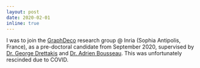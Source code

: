 ```yaml
---
layout: post
date: 2020-02-01
inline: true
---
```


I was to join the <a target="_blank" href="https://team.inria.fr/graphdeco/">GraphDeco</a> research group @ Inria (Sophia Antipolis, France), as a pre-doctoral candidate from September 2020, supervised by <a target="_blank" href="http://www-sop.inria.fr/members/George.Drettakis/">Dr. George Drettakis</a> and <a target="_blank" href="http://www-sop.inria.fr/members/Adrien.Bousseau/">Dr. Adrien Bousseau</a>. This was unfortunately rescinded due to COVID.